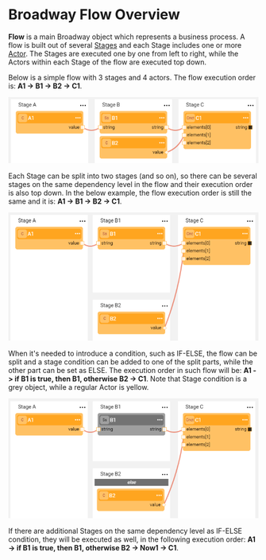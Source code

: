 # Broadway Flow Overview

**Flow** is a main Broadway object which represents a business process. A flow is built out of several [Stages](<!--Link to 18-Flow Stages-->) and each Stage includes one or more [Actor](/articles/99_Broadway/04_built_in_actor_types.md). The Stages are executed one by one from left to right, while the Actors within each Stage of the flow are executed top down. 

Below is a simple flow with 3 stages and 4 actors. The flow execution order is: **A1 -> B1 -> B2 -> C1**.

![image](/articles/99_Broadway/images/99_16_01_flow1.PNG)

Each Stage can be split into two stages (and so on), so there can be several stages on the same dependency level in the flow and their execution order is also top down. In the below example, the flow execution order is still the same and it is: **A1 -> B1 -> B2 -> C1**.

![image](/articles/99_Broadway/images/99_16_01_flow2.PNG)

When it's needed to introduce a condition, such as IF-ELSE, the flow can be split and a stage condition can be added to one of the split parts, while the other part can be set as ELSE. The execution order in such flow will be: **A1 -> if B1 is true, then B1, otherwise B2 -> C1**. Note that Stage condition is a grey object, while a regular Actor is yellow.

![image](/articles/99_Broadway/images/99_16_01_flow3.PNG)

If there are additional Stages on the same dependency level as IF-ELSE condition, they will be executed as well, in the following execution order: **A1 -> if B1 is true, then B1, otherwise B2 -> Now1 -> C1**.



